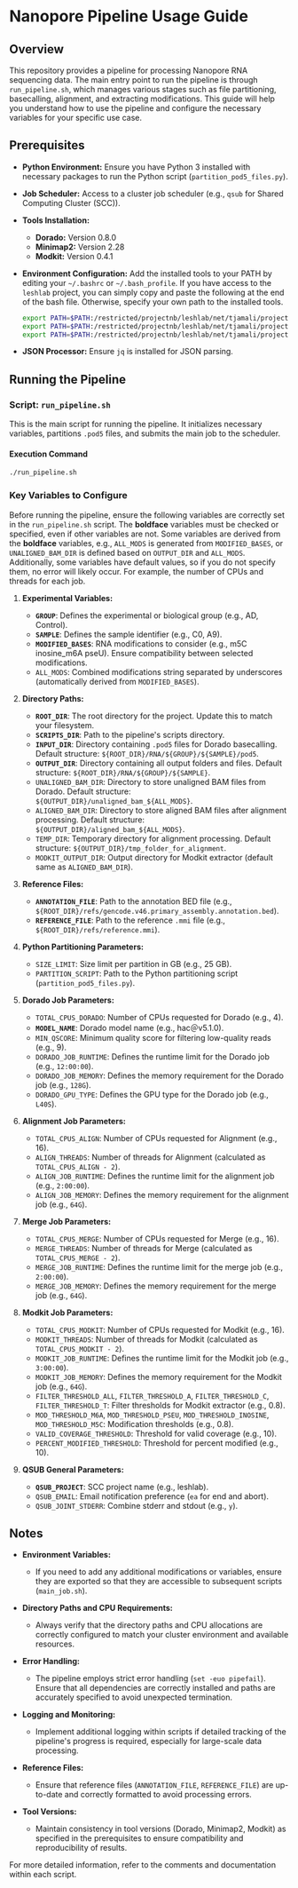 # Nanopore Pipeline Usage Guide

## Overview

This repository provides a pipeline for processing Nanopore RNA sequencing data. The main entry point to run the pipeline is through `run_pipeline.sh`, which manages various stages such as file partitioning, basecalling, alignment, and extracting modifications. This guide will help you understand how to use the pipeline and configure the necessary variables for your specific use case.

## Prerequisites

- **Python Environment:** Ensure you have Python 3 installed with necessary packages to run the Python script (`partition_pod5_files.py`).
- **Job Scheduler:** Access to a cluster job scheduler (e.g., `qsub` for Shared Computing Cluster (SCC)).
- **Tools Installation:**
  - **Dorado:** Version 0.8.0
  - **Minimap2:** Version 2.28
  - **Modkit:** Version 0.4.1
- **Environment Configuration:** Add the installed tools to your PATH by editing your `~/.bashrc` or `~/.bash_profile`. If you have access to the `leshlab` project, you can simply copy and paste the following at the end of the bash file. Otherwise, specify your own path to the installed tools.

  ```bash
  export PATH=$PATH:/restricted/projectnb/leshlab/net/tjamali/project/bin/dorado-0.8.0/bin
  export PATH=$PATH:/restricted/projectnb/leshlab/net/tjamali/project/bin/minimap2-2.28
  export PATH=$PATH:/restricted/projectnb/leshlab/net/tjamali/project/bin/modkit-0.4.1
  ```

- **JSON Processor:** Ensure `jq` is installed for JSON parsing.

## Running the Pipeline

### Script: `run_pipeline.sh`

This is the main script for running the pipeline. It initializes necessary variables, partitions `.pod5` files, and submits the main job to the scheduler.

#### Execution Command

```bash
./run_pipeline.sh
```

### Key Variables to Configure

Before running the pipeline, ensure the following variables are correctly set in the `run_pipeline.sh` script. The **boldface** variables must be checked or specified, even if other variables are not. Some variables are derived from the **boldface** variables, e.g., `ALL_MODS` is generated from `MODIFIED_BASES`, or `UNALIGNED_BAM_DIR` is defined based on `OUTPUT_DIR` and `ALL_MODS`. Additionally, some variables have default values, so if you do not specify them, no error will likely occur. For example, the number of CPUs and threads for each job.

1. **Experimental Variables:**
   - **`GROUP`**: Defines the experimental or biological group (e.g., AD, Control).
   - **`SAMPLE`**: Defines the sample identifier (e.g., C0, A9).
   - **`MODIFIED_BASES`**: RNA modifications to consider (e.g., m5C inosine_m6A pseU). Ensure compatibility between selected modifications.
   - `ALL_MODS`: Combined modifications string separated by underscores (automatically derived from `MODIFIED_BASES`).

2. **Directory Paths:**
   - **`ROOT_DIR`**: The root directory for the project. Update this to match your filesystem.
   - **`SCRIPTS_DIR`**: Path to the pipeline's scripts directory.
   - **`INPUT_DIR`**: Directory containing `.pod5` files for Dorado basecalling. Default structure:
     `${ROOT_DIR}/RNA/${GROUP}/${SAMPLE}/pod5`.
   - **`OUTPUT_DIR`**: Directory containing all output folders and files. Default structure:
     `${ROOT_DIR}/RNA/${GROUP}/${SAMPLE}`.
   - `UNALIGNED_BAM_DIR`: Directory to store unaligned BAM files from Dorado. Default structure: `${OUTPUT_DIR}/unaligned_bam_${ALL_MODS}`.
   - `ALIGNED_BAM_DIR`: Directory to store aligned BAM files after alignment processing. Default structure:
     `${OUTPUT_DIR}/aligned_bam_${ALL_MODS}`.
   - `TEMP_DIR`: Temporary directory for alignment processing. Default structure:
     `${OUTPUT_DIR}/tmp_folder_for_alignment`.
   - `MODKIT_OUTPUT_DIR`: Output directory for Modkit extractor (default same as `ALIGNED_BAM_DIR`).

3. **Reference Files:**
   - **`ANNOTATION_FILE`**: Path to the annotation BED file (e.g., `${ROOT_DIR}/refs/gencode.v46.primary_assembly.annotation.bed`).
   - **`REFERENCE_FILE`**: Path to the reference `.mmi` file (e.g., `${ROOT_DIR}/refs/reference.mmi`).

4. **Python Partitioning Parameters:**
   - `SIZE_LIMIT`: Size limit per partition in GB (e.g., 25 GB).
   - `PARTITION_SCRIPT`: Path to the Python partitioning script (`partition_pod5_files.py`).

5. **Dorado Job Parameters:**
   - `TOTAL_CPUS_DORADO`: Number of CPUs requested for Dorado (e.g., 4).
   - **`MODEL_NAME`**: Dorado model name (e.g., hac&#65312;v5.1.0).
   - `MIN_QSCORE`: Minimum quality score for filtering low-quality reads (e.g., 9).
   - `DORADO_JOB_RUNTIME`: Defines the runtime limit for the Dorado job (e.g., `12:00:00`).
   - `DORADO_JOB_MEMORY`: Defines the memory requirement for the Dorado job (e.g., `128G`).
   - `DORADO_GPU_TYPE`: Defines the GPU type for the Dorado job (e.g., `L40S`).

6. **Alignment Job Parameters:**
   - `TOTAL_CPUS_ALIGN`: Number of CPUs requested for Alignment (e.g., 16).
   - `ALIGN_THREADS`: Number of threads for Alignment (calculated as `TOTAL_CPUS_ALIGN - 2`).
   - `ALIGN_JOB_RUNTIME`: Defines the runtime limit for the alignment job (e.g., `2:00:00`).
   - `ALIGN_JOB_MEMORY`: Defines the memory requirement for the alignment job (e.g., `64G`).

7. **Merge Job Parameters:**
   - `TOTAL_CPUS_MERGE`: Number of CPUs requested for Merge (e.g., 16).
   - `MERGE_THREADS`: Number of threads for Merge (calculated as `TOTAL_CPUS_MERGE - 2`).
   - `MERGE_JOB_RUNTIME`: Defines the runtime limit for the merge job (e.g., `2:00:00`).
   - `MERGE_JOB_MEMORY`: Defines the memory requirement for the merge job (e.g., `64G`).

8. **Modkit Job Parameters:**
   - `TOTAL_CPUS_MODKIT`: Number of CPUs requested for Modkit (e.g., 16).
   - `MODKIT_THREADS`: Number of threads for Modkit (calculated as `TOTAL_CPUS_MODKIT - 2`).
   - `MODKIT_JOB_RUNTIME`: Defines the runtime limit for the Modkit job (e.g., `3:00:00`).
   - `MODKIT_JOB_MEMORY`: Defines the memory requirement for the Modkit job (e.g., `64G`).
   - `FILTER_THRESHOLD_ALL`, `FILTER_THRESHOLD_A`, `FILTER_THRESHOLD_C`, `FILTER_THRESHOLD_T`: Filter thresholds for Modkit extractor (e.g., 0.8).
   - `MOD_THRESHOLD_M6A`, `MOD_THRESHOLD_PSEU`, `MOD_THRESHOLD_INOSINE`, `MOD_THRESHOLD_M5C`: Modification thresholds (e.g., 0.8).
   - `VALID_COVERAGE_THRESHOLD`: Threshold for valid coverage (e.g., 10).
   - `PERCENT_MODIFIED_THRESHOLD`: Threshold for percent modified (e.g., 10).

9. **QSUB General Parameters:**
   - **`QSUB_PROJECT`**: SCC project name (e.g., leshlab).
   - `QSUB_EMAIL`: Email notification preference (`ea` for end and abort).
   - `QSUB_JOINT_STDERR`: Combine stderr and stdout (e.g., `y`).

## Notes

- **Environment Variables:**
  - If you need to add any additional modifications or variables, ensure they are exported so that they are accessible to subsequent scripts (`main_job.sh`).

- **Directory Paths and CPU Requirements:**
  - Always verify that the directory paths and CPU allocations are correctly configured to match your cluster environment and available resources.

- **Error Handling:**
  - The pipeline employs strict error handling (`set -euo pipefail`). Ensure that all dependencies are correctly installed and paths are accurately specified to avoid unexpected termination.

- **Logging and Monitoring:**
  - Implement additional logging within scripts if detailed tracking of the pipeline's progress is required, especially for large-scale data processing.

- **Reference Files:**
  - Ensure that reference files (`ANNOTATION_FILE`, `REFERENCE_FILE`) are up-to-date and correctly formatted to avoid processing errors.

- **Tool Versions:**
  - Maintain consistency in tool versions (Dorado, Minimap2, Modkit) as specified in the prerequisites to ensure compatibility and reproducibility of results.

For more detailed information, refer to the comments and documentation within each script.

